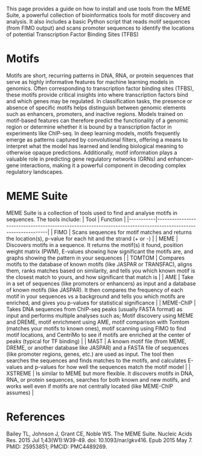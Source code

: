 This page provides a guide on how to install and use tools from the MEME Suite, a powerful collection of bioinformatics tools for motif discovery and analysis. It also includes a basic Python script that reads motif sequences (from FIMO output) and scans promoter sequences to identify the locations of potential Transcription Factor Binding Sites (TFBS)

# Motifs
Motifs are short, recurring patterns in DNA, RNA, or protein sequences that serve as highly informative features for machine learning models in genomics. Often corresponding to transcription factor binding sites (TFBS), these motifs provide critical insights into where transcription factors bind and which genes may be regulated. In classification tasks, the presence or absence of specific motifs helps distinguish between genomic elements such as enhancers, promoters, and inactive regions. Models trained on motif-based features can therefore predict the functionality of a genomic region or determine whether it is bound by a transcription factor in experiments like ChIP-seq. In deep learning models, motifs frequently emerge as patterns captured by convolutional filters, offering a means to interpret what the model has learned and lending biological meaning to otherwise opaque predictions. Additionally, motif information plays a valuable role in predicting gene regulatory networks (GRNs) and enhancer-gene interactions, making it a powerful component in decoding complex regulatory landscapes.

# MEME Suite
MEME Suite is a collection of tools used to find and analyse motifs in sequences.
The tools include:
| Tool      | Function                                                                                                      |
|-----------|---------------------------------------------------------------------------------------------------------------|
| FIMO      | Scans sequences for motif matches and returns the location(s), p-value for each hit and the strand (+ or -)   |
| MEME      | Discovers motifs in a sequence. It returns the motif(s) it found, position weight matrix (PWM), E-values showing how significant the motifs are, and graphs showing the pattern in your sequences |
| TOMTOM    | Compares motifs to the database of known motifs (like JASPAR or TRANSFAC), aligns them, ranks matches based on similarity, and tells you which known motif is the closest match to yours, and how significant that match is |
| AME       | Take in a set of sequences (like promoters or enhancers) as input and a database of known motifs (like JASPAR). It then compares the frequency of each motif in your sequences vs a background and tells you which motifs are enriched, and gives you p-values for statistical significance |
| MEME-ChIP | Takes DNA sequences from ChIP-seq peaks (usually FASTA format) as input and performs multiple analyses such as; Motif discovery using MEME and DREME, motif enrichment using AME, motif comparison with Tomtom (matches your motifs to known ones), motif scanning using FIMO to find motif locations, and CentriMo to see if motifs are enriched at the center of peaks (typical for TF binding) |
| MAST      | A known motif file (from MEME, DREME, or another database like JASPAR) and a  FASTA file of sequences (like promoter regions, genes, etc.) are used as input. The tool then searches the sequences and finds matches to the motifs, and calculates E-values and p-values for how well the sequences match the motif model |
| XSTREME   | Is similar to MEME but more flexible. It discovers motifs in DNA, RNA, or protein sequences, searches for both known and new motifs, and works well even if motifs are not centrally located (like MEME-ChIP assumes) |

# References
Bailey TL, Johnson J, Grant CE, Noble WS. The MEME Suite. Nucleic Acids Res. 2015 Jul 1;43(W1):W39-49. doi: 10.1093/nar/gkv416. Epub 2015 May 7. PMID: 25953851; PMCID: PMC4489269.






